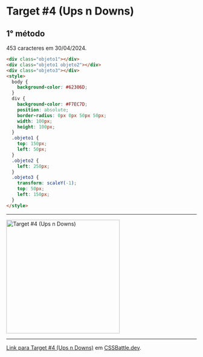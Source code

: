 # Target #4 (Ups n Downs)

## 1° método

453 caracteres em 30/04/2024.

```HTML
<div class="objeto1"></div>
<div class="objeto1 objeto2"></div>
<div class="objeto3"></div>
<style>
  body {
    background-color: #62306D;
  }
  div {
    background-color: #F7EC7D;
    position: absolute;
    border-radius: 0px 0px 50px 50px;
    width: 100px;
    height: 100px;
  }
  .objeto1 {
    top: 150px;
    left: 50px;
  }
  .objeto2 {
    left: 250px;
  }
  .objeto3 {
    transform: scaleY(-1);
    top: 50px;
    left: 150px;
  }
</style>
```

---
<img src="https://cssbattle.dev/targets/4.png" title="Target #4 (Ups n Downs)" width="300px">

---

[Link para Target #4 (Ups n Downs)](https://cssbattle.dev/play/4) em [CSSBattle.dev](https://cssbattle.dev/).